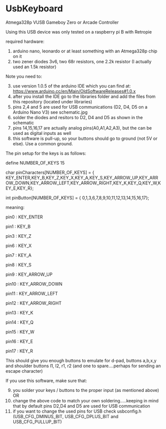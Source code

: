 # UsbKeyboard
Atmega328p VUSB Gameboy Zero or Arcade Controller

Using this USB device was only tested on a raspberry pi B with Retropie

required hardware:

1. arduino nano, leonardo or at least something with an Atmega328p chip on it
2. two zener diodes 3v6, two 68r resistors, one 2.2k resistor (I actually used an 1.5k resistor)

Note you need to:

3. use version 1.0.5 of the arduino IDE which you can find at: https://www.arduino.cc/en/Main/OldSoftwareReleases#1.0.x
4. after you install the IDE go to the libraries folder and add the files from this repository (located under libraries)
5. pins 2,4 and 5 are used for USB communications (D2, D4, D5 on a Arduino Nano V3) see schematic.jpg
6. solder the diodes and resitors to D2, D4 and D5 as shown in the schematic
7. pins 14,15,16,17 are actually analog pins(A0,A1,A2,A3), but the can be used as digital inputs as well
8. this software is pull-up, so your buttons should go to ground (not 5V or else). Use a common ground.

The pin setup for the keys is as follows:

define NUMBER_OF_KEYS 15

char pinCharacters[NUMBER_OF_KEYS] = {
  KEY_ENTER,KEY_B,KEY_Z,KEY_X,KEY_A,KEY_S,KEY_ARROW_UP,KEY_ARROW_DOWN,KEY_ARROW_LEFT,KEY_ARROW_RIGHT,KEY_K,KEY_Q,KEY_W,KEY_E,KEY_R};

int pinButton[NUMBER_OF_KEYS] = {
  0,1,3,6,7,8,9,10,11,12,13,14,15,16,17};
  

meaning:

pin0 : KEY_ENTER

pin1 : KEY_B

pin3 : KEY_Z

pin6 : KEY_X

pin7 : KEY_A

pin8 : KEY_S

pin9 : KEY_ARROW_UP

pin10 : KEY_ARROW_DOWN

pin11 : KEY_ARROW_LEFT

pin12 : KEY_ARROW_RIGHT

pin13 : KEY_K

pin14 : KEY_Q

pin15 : KEY_W

pin16 : KEY_E

pin17 : KEY_R


This should give you enough buttons to emulate for d-pad, buttons a,b,x,y and shoulder buttons l1, l2, r1, r2 (and one to spare....perhaps for sending an escape character)

  
If you use this software, make sure that:

9. you solder your keys / buttons to the proper input (as mentioned above) OR
10. change the above code to match your own soldering.....keeping in mind that by default pins D2,D4 and D5 are used for USB communication
11. if you want to change the used pins for USB check usbconfig.h (USB_CFG_DMINUS_BIT, USB_CFG_DPLUS_BIT and USB_CFG_PULLUP_BIT)
